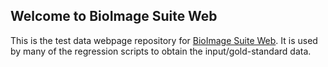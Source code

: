 ## Welcome to BioImage Suite Web

This is the test data webpage repository  for
[BioImage Suite Web](https://github.com/bioimagesuiteweb/bisweb). It is used
by many of the regression scripts to obtain the input/gold-standard data.
